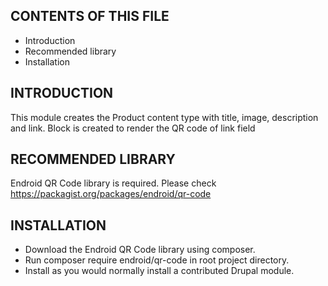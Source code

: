 CONTENTS OF THIS FILE
---------------------

 * Introduction
 * Recommended library
 * Installation

INTRODUCTION
------------

This module creates the Product content type with title, image,
description and link.
Block is created to render the QR code of link field

RECOMMENDED LIBRARY
------------

Endroid QR Code library is required.
Please check https://packagist.org/packages/endroid/qr-code


INSTALLATION
------------
 * Download the Endroid QR Code library using composer.
 * Run composer require endroid/qr-code in root project directory.
 * Install as you would normally install a contributed Drupal module.
